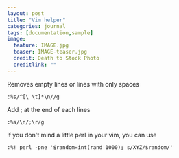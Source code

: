 ```yaml
---
layout: post
title: "Vim helper"
categories: journal
tags: [documentation,sample]
image:
  feature: IMAGE.jpg
  teaser: IMAGE-teaser.jpg
  credit: Death to Stock Photo
  creditlink: ""
---
```


Removes empty lines or lines with only spaces
```
:%s/^[\ \t]*\n//g
```

Add ; at the end of each lines
```
:%s/\n/;\r/g
```

if you don't mind a little perl in your vim, you can use
```
:%! perl -pne '$random=int(rand 1000); s/XYZ/$random/'
```
